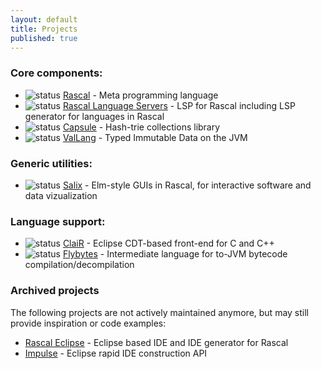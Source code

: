 ```yaml
---
layout: default
title: Projects
published: true
---
```


### Core components:

* ![status](https://github.com/usethesource/rascal/actions/workflows/build.yaml/badge.svg) [Rascal](/projects/rascal) - Meta programming language 
* ![status](https://github.com/usethesource/rascal-language-servers/actions/workflows/build.yaml/badge.svg) [Rascal Language Servers](https://github.com/usethesource/rascal-language-servers) - LSP for Rascal including LSP generator for languages in Rascal
* ![status](https://github.com/usethesource/capsule/actions/workflows/build.yaml/badge.svg) [Capsule](/projects/capsule) - Hash-trie collections library 
* ![status](https://github.com/usethesource/vallang/actions/workflows/build.yaml/badge.svg) [ValLang](/projects/vallang) - Typed Immutable Data on the JVM 

### Generic utilities:

* ![status](https://github.com/usethesource/salix-core/actions/workflows/build.yaml/badge.svg) [Salix](/projects/salix) - Elm-style GUIs in Rascal, for interactive software and data vizualization

### Language support:

* ![status](https://github.com/usethesource/clair/actions/workflows/build.yaml/badge.svg) [ClaiR](/projects/clair) - Eclipse CDT-based front-end for C and C++
* ![status](https://github.com/usethesource/flybytes/actions/workflows/build.yaml/badge.svg) [Flybytes](/projects/flybytes) - Intermediate language for to-JVM bytecode compilation/decompilation

### Archived projects

The following projects are not actively maintained anymore, but may still provide inspiration or code examples:

* [Rascal Eclipse](https://github.com/usethesource/rascal-eclipse) - Eclipse based IDE and IDE generator for Rascal
* [Impulse](/projects/impulse) - Eclipse rapid IDE construction API
